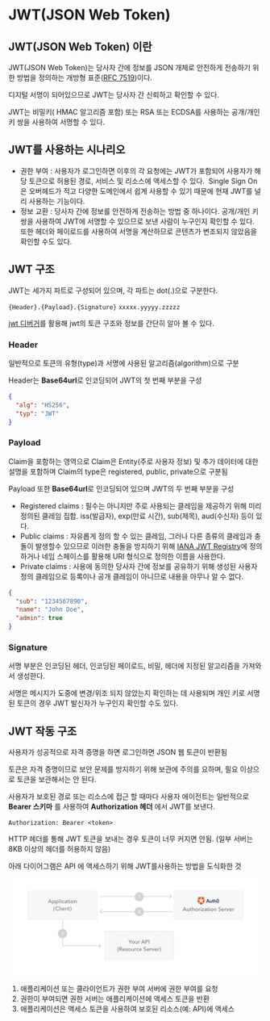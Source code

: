 # JWT(JSON Web Token)

## JWT(JSON Web Token) 이란

JWT(JSON Web Token)는 당사자 간에 정보를 JSON 개체로 안전하게 전송하기 위한 방법을 정의하는 개방형 표준([RFC 7519](https://tools.ietf.org/html/rfc7519))이다.

디지털 서명이 되어있으므로 JWT는 당사자 간 신뢰하고 확인할 수 있다.

JWT는 비밀키( HMAC 알고리즘 포함) 또는 RSA 또는 ECDSA를 사용하는 공개/개인 키 쌍을 사용하여 서명할 수 있다.

## JWT를 사용하는 시나리오

- 권한 부여 :
  사용자가 로그인하면 이후의 각 요청에는 JWT가 포함되어 사용자가 해당 토큰으로 허용된 경로, 서비스 및 리소스에 액세스할 수 있다. 
  Single Sign On은 오버헤드가 적고 다양한 도메인에서 쉽게 사용할 수 있기 때문에 현재 JWT를 널리 사용하는 기능이다.
- 정보 교환 :
  당사자 간에 정보를 안전하게 전송하는 방법 중 하나이다. 공개/개인 키 쌍을 사용하여 JWT에 서명할 수 있으므로 보낸 사람이 누구인지 확인할 수 있다. 또한 헤더와 페이로드를 사용하여 서명을 계산하므로 콘텐츠가 변조되지 않았음을 확인할 수도 있다.

## JWT 구조

JWT는 세가지 파트로 구성되어 있으며, 각 파트는 dot(.)으로 구분한다.

`{Header}.{Payload}.{Signature}` `xxxxx.yyyyy.zzzzz`

[jwt 디버거](https://jwt.io/#debugger-io)를 활용해 jwt의 토큰 구조와 정보를 간단히 알아 볼 수 있다.

### **Header**

일반적으로 토큰의 유형(type)과 서명에 사용된 알고리즘(algorithm)으로 구분

Header는 **Base64url**로 인코딩되어 JWT의 첫 번째 부분을 구성

```json
{
  "alg": "HS256",
  "typ": "JWT"
}
```

### **Payload**

Claim을 포함하는 영역으로 Claim은 Entity(주로 사용자 정보) 및 추가 데이터에 대한 설명을 포함하며 Claim의 type은 registered, public, private으로 구분됨

Payload 또한 **Base64url**로 인코딩되어 있으며 JWT의 두 번째 부분을 구성

- Registered claims :
  필수는 아니지만 주로 사용되는 클레임을 제공하기 위해 미리 정의된 클레임 집합. iss(발급자), exp(만료 시간), sub(제목), aud(수신자) 등이 있다.
- Public claims :
  자유롭게 정의 할 수 있는 클레임, 그러나 다른 종류의 클레임과 충돌이 발생할수 있으므로 이러한 충돌을 방지하기 위해 [IANA JWT Registry](https://www.iana.org/assignments/jwt/jwt.xhtml)에 정의 하거나 네임 스페이스를 활용해 URI 형식으로 정의한 이름을 사용한다.
- Private claims :
  사용에 동의한 당사자 간에 정보를 공유하기 위해 생성된 사용자 정의 클레임으로 등록이나 공개 클레임이 아니므로 내용을 아무나 알 수 없다.

```json
{
  "sub": "1234567890",
  "name": "John Doe",
  "admin": true
}
```

### **Signature**

서명 부분은 인코딩된 헤더, 인코딩된 페이로드, 비밀, 헤더에 지정된 알고리즘을 가져와서 생성한다.

서명은 메시지가 도중에 변경/위조 되지 않았는지 확인하는 데 사용되며 개인 키로 서명된 토큰의 경우 JWT 발신자가 누구인지 확인할 수도 있다.

## JWT 작동 구조

사용자가 성공적으로 자격 증명을 하면 로그인하면 JSON 웹 토큰이 반환됨

토큰은 자격 증명이므로 보안 문제를 방지하기 위해 보관에 주의를 요하며, 필요 이상으로 토큰을 보관해서는 안 된다.

사용자가 보호된 경로 또는 리소스에 접근 할 때마다 사용자 에이전트는 일반적으로 **Bearer 스키마** 를 사용하여 **Authorization 헤더** 에서 JWT를 보낸다.

```
Authorization: Bearer <token>
```

HTTP 헤더를 통해 JWT 토큰을 보내는 경우 토큰이 너무 커지면 안됨. (일부 서버는 8KB 이상의 헤더를 허용하지 않음)

아래 다이어그램은 API 에 액세스하기 위해 JWT를사용하는 방법을 도식화한 것

![JWT Access](../img/JWT.png)

1. 애플리케이션 또는 클라이언트가 권한 부여 서버에 권한 부여를 요청
2. 권한이 부여되면 권한 서버는 애플리케이션에 액세스 토큰을 반환
3. 애플리케이션은 액세스 토큰을 사용하여 보호된 리소스(예: API)에 액세스
